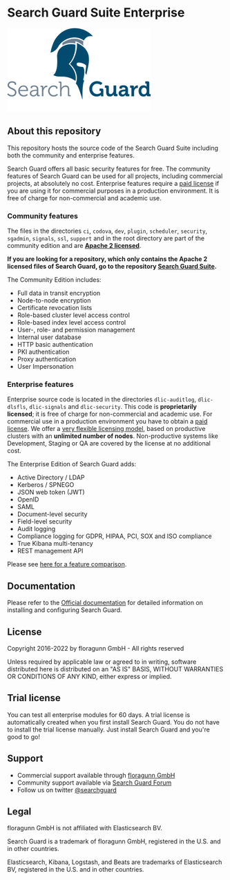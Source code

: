 # Search Guard Suite Enterprise

![Logo](https://raw.githubusercontent.com/floragunncom/sg-assets/master/logo/sg_dlic_small.png)

## About this repository

This repository hosts the source code of the Search Guard Suite including both the community and enterprise features. 

Search Guard offers all basic security features for free. The community features of Search Guard can be used for all projects, including commercial projects, at absolutely no cost. Enterprise features require a [paid license](https://search-guard.com/licensing/) if you are using it for commercial purposes in a production environment. It is free of charge for non-commercial and academic use. 

### Community features

The files in the directories `ci`, `codova`, `dev`, `plugin`, `scheduler`, `security`, `sgadmin`, `signals`, `ssl`, `support` and in the root directory are part of the community edition and are **[Apache 2 licensed](http://www.apache.org/licenses/LICENSE-2.0)**. 

**If you are looking for a repository, which only contains the Apache 2 licensed files of Search Guard, go to the repository [Search Guard Suite](https://git.floragunn.com/search-guard/search-guard-suite).**

The Community Edition includes:

* Full data in transit encryption
* Node-to-node encryption
* Certificate revocation lists
* Role-based cluster level access control
* Role-based index level access control
* User-, role- and permission management
* Internal user database
* HTTP basic authentication
* PKI authentication
* Proxy authentication
* User Impersonation

### Enterprise features

Enterprise source code is located in the directories `dlic-auditlog`, `dlic-dlsfls`, `dlic-signals` and `dlic-security`. This code is **proprietarily licensed**; it is free of charge for non-commercial and academic use. For commercial use in a production environment you have to obtain a [paid license](https://search-guard.com/licensing/). We offer a [very flexible licensing model](https://search-guard.com/licensing/), based on productive clusters with an **unlimited number of nodes**. Non-productive systems like Development, Staging or QA are covered by the license at no additional cost.

The Enterprise Edition of Search Guard adds:

* Active Directory / LDAP
* Kerberos / SPNEGO
* JSON web token (JWT)
* OpenID
* SAML
* Document-level security
* Field-level security
* Audit logging 
* Compliance logging for GDPR, HIPAA, PCI, SOX and ISO compliance
* True Kibana multi-tenancy
* REST management API

Please see [here for a feature comparison](https://search-guard.com/product#feature-comparison).


## Documentation

Please refer to the [Official documentation](http://docs.search-guard.com) for detailed information on installing and configuring Search Guard.

## License

Copyright 2016-2022 by floragunn GmbH - All rights reserved

Unless required by applicable law or agreed to in writing, software
distributed here is distributed on an "AS IS" BASIS,
WITHOUT WARRANTIES OR CONDITIONS OF ANY KIND, either express or implied.


## Trial license

You can test all enterprise modules for 60 days. A trial license is automatically created when you first install Search Guard. You do not have to install the trial license manually. Just install Search Guard and you're good to go! 

## Support
* Commercial support available through [floragunn GmbH](https://search-guard.com)
* Community support available via [Search Guard Forum](https://forum.search-guard.com)
* Follow us on twitter [@searchguard](https://twitter.com/searchguard)


## Legal
floragunn GmbH is not affiliated with Elasticsearch BV.

Search Guard is a trademark of floragunn GmbH, registered in the U.S. and in other countries.

Elasticsearch, Kibana, Logstash, and Beats are trademarks of Elasticsearch BV, registered in the U.S. and in other countries.


